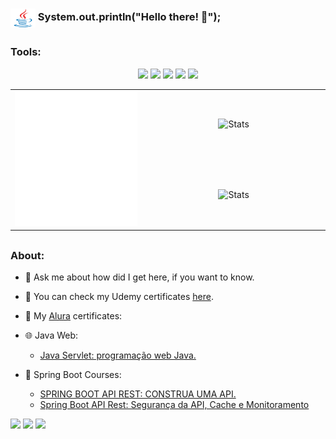 ### <img align="center" alt="Valter-Java" height="30" width="40" src="https://raw.githubusercontent.com/devicons/devicon/master/icons/java/java-original.svg"> System.out.println("Hello there! 🤖");   

## 
### Tools:
<div align="center">
  <img src="https://img.shields.io/badge/Pop Os!-FFFFFF?style=for-the-badge&logo=popos&logoColor=0078D6">
  <img src="https://img.shields.io/badge/Spring Boot-6DB33F?style=for-the-badge&logo=springboot&logoColor=white">
  <img src="https://img.shields.io/badge/Java-FFFFFF?style=for-the-badge&logo=Java&logoColor=red">
  <img src="https://img.shields.io/badge/Postman-CC5500?style=for-the-badge&logo=postman&logoColor=black">
  <img src="https://img.shields.io/badge/IntelliJ IDEA-1C7CEC?style=for-the-badge&logo=intellijidea&logoColor=black">
</div>
 
 <div>
<table border="0" align="center">
<tr>
<td align="center" width="324" rowspan="3" border="0">
<img src="https://github.com/valter-jr/valter-jr/raw/main/console.svg" alt="Illustration" width="324" />
</td>
<td align="center" width="440" border="0">
<img src="https://github-readme-stats.vercel.app/api?username=valter-jr&show_icons=true&hide_border=true&bg_color=161b22&icon_color=79c0ff&text_color=c9d1d9&title_color=79c0ff" alt="Stats" width="440" />
</tr>
<tr>
</tr>
<tr>
<td align="center" width="440" border="0">
<img src="https://github-readme-stats.vercel.app/api/top-langs/?username=valter-jr&show_icons=true&hide_border=true&bg_color=161b22&icon_color=79c0ff&text_color=c9d1d9&title_color=79c0ff&layout=compact&card_width=440&langs_count=6" alt="Stats" width="440" />
</td>
</tr>
</table>

</div>

  ##

### About:
- 💬 Ask me about how did I get here, if you want to know.
- 📃 You can check my Udemy certificates <a href="https://docs.google.com/document/d/e/2PACX-1vS3hBw-URO7v3QeONLxXzedR9zimWZrRphY-iZgHaMqr7OvFuNtP-7cGpL7dHrYugpdfvDWa_iHqD7b/pub" target="_blank">here</a>.


- 📃 My <a href="https://alura.com.br" target="_blank">Alura</a> certificates:
- 🌐 Java Web:
  - <a href="https://cursos.alura.com.br/course/servlets-fundamentos-programacao-web-java" target="_blank">Java Servlet: programação web Java. </a>

- 🍃 Spring Boot Courses:
  - <a href="https://cursos.alura.com.br/certificate/valter-jr/spring-boot-api-rest" target="_blank">SPRING BOOT API REST: CONSTRUA UMA API.</a>
  - <a href="https://cursos.alura.com.br/course/spring-boot-seguranca-cache-monitoramento" target="_blank">Spring Boot API Rest: Segurança da API, Cache e Monitoramento</a>

<div> 
  <a href = "mailto:valter.jrads@gmail.com"><img src="https://img.shields.io/badge/Gmail-D14836?style=for-the-badge&logo=gmail&logoColor=white" target="_blank"></a>
  <a href="https://www.linkedin.com/in/valter-junior-192441200/" target="_blank"><img src="https://img.shields.io/badge/-LinkedIn-%230077B5?style=for-the-badge&logo=linkedin&logoColor=white" target="_blank"></a>
  <a href="https://steamcommunity.com/id/kzoofthelight/" target="_blank"><img src="https://img.shields.io/badge/Steam-000000?style=for-the-badge&logo=steam&logoColor=white" target="_blank"></a> 
  </div>
